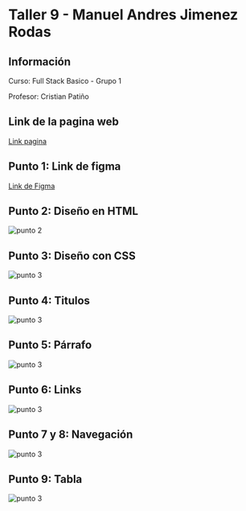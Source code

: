 <h1>Taller 9 - Manuel Andres Jimenez Rodas</h1>

<h2>Información</h2>
<p>Curso: Full Stack Basico - Grupo 1</p>
<p>Profesor: Cristian Patiño</p>
<h2>Link de la pagina web</h2>
<a href="https://mael22jimenez.github.io/taller-9-fullstack/">Link pagina</a>

<h2>Punto 1: Link de figma</h2>
<a href="https://www.figma.com/file/sv94odnY6pKPwygx6GF5KO/Manuel-Andres-Jimenez-Rodas?type=design&node-id=0%3A1&mode=design&t=IyMShtKm6rIYI28A-1">Link de Figma</a>

<h2>Punto 2: Diseño en HTML</h2>
<img src="./public/images/punto-2.png" alt="punto 2">

<h2>Punto 3: Diseño con CSS</h2>
<img src="./public/images/punto-3.png" alt="punto 3">

<h2>Punto 4: Titulos</h2>
<img src="./public/images/punto-4.png" alt="punto 3">

<h2>Punto 5: Párrafo</h2>
<img src="./public/images/punto-5.png" alt="punto 3">

<h2>Punto 6: Links</h2>
<img src="./public/images/punto-6.png" alt="punto 3">

<h2>Punto 7 y 8: Navegación</h2>
<img src="./public/images/punto-7-8.png" alt="punto 3">

<h2>Punto 9: Tabla</h2>
<img src="./public/images/punto-9.png" alt="punto 3">
